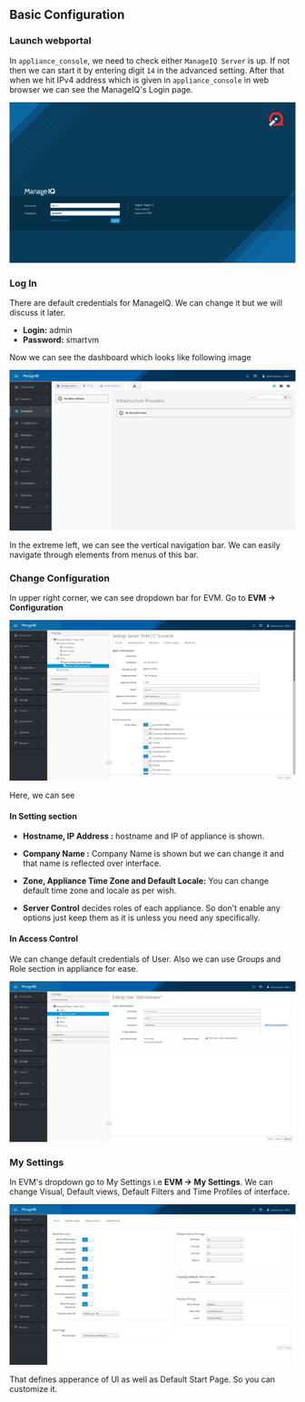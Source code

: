 ## Basic Configuration

### Launch webportal
In `appliance_console`, we need to check either `ManageIQ Server` is up. If not then we can start it by entering digit `14` in the advanced setting.  After that when we hit IPv4 address which is given in `appliance_console` in web browser we can see the ManageIQ's Login page.

![login](../images/chapter1/manageiq_login.png "ManageIQ Log In Page")

### Log In
There are default credentials for ManageIQ. We can change it but we will discuss it later.

- **Login:** admin
- **Password:** smartvm

Now we can see the dashboard which looks like following image

![dashboard](../images/chapter1/manageiq_dashboard.png "ManageIQ Dashboard")

In the extreme left, we can see the vertical navigation bar. We can easily navigate through elements from menus of this bar.

### Change Configuration
In upper right corner, we can see dropdown bar for EVM. Go to **EVM  &rarr;  Configuration**

![server configuration](../images/chapter1/manageiq_configuration.png "EVM Configuration")

Here, we can see

#### In Setting section

- **Hostname, IP Address :** hostname and IP of appliance is shown.

- **Company Name :** Company Name is shown but we can change it and that name is reflected over interface.

- **Zone, Appliance Time Zone and Default Locale:** You can change default time zone and locale as per wish.

- **Server Control** decides roles of each appliance. So don't enable any options just keep them as it is unless you need any specifically.

#### In Access Control

We can change default credentials of User. Also we can use Groups and Role section in appliance for ease.

![access control](../images/chapter1/manageiq_edituser.png "Edit User")

### My Settings

In EVM's dropdown go to My Settings i.e **EVM &rarr; My Settings**. We can change Visual, Default views, Default Filters and Time Profiles of interface.

![my settings](../images/chapter1/manageiq_mysettings.png "My Settings")


That defines apperance of UI as well as Default Start Page. So you can customize it.





